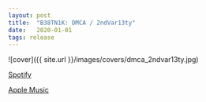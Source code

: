 ```yaml
---
layout: post
title:  "B38TN1K: DMCA / 2ndVar13ty"
date:   2020-01-01
tags: release
---
```

![cover]({{ site.url }}/images/covers/dmca_2ndvar13ty.jpg)

<a href="https://open.spotify.com/album/185XxaIEIcu0E3zUpwlPfN?si=fNaou0j2Syu2ktIzkrHwgA"> Spotify</a>

<a href="https://music.apple.com/us/album/dmca-2ndvar13ty-single/1493529635"> Apple Music</a>
